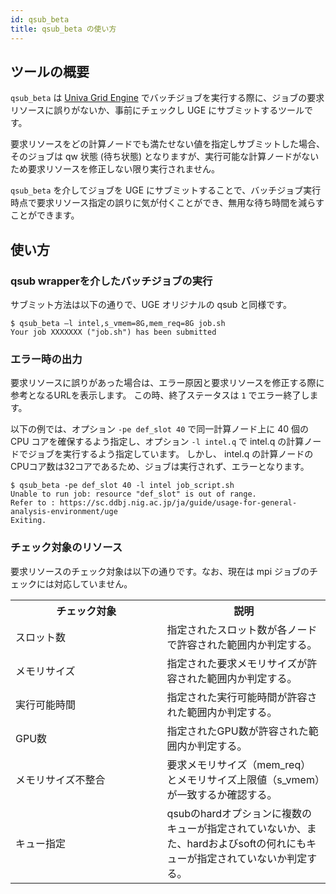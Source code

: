 ```yaml
---
id: qsub_beta
title: qsub_beta の使い方
---
```


## ツールの概要

`qsub_beta` は [Univa Grid Engine](/software/univa_grid_engine) でバッチジョブを実行する際に、ジョブの要求リソースに誤りがないか、事前にチェックし UGE にサブミットするツールです。

要求リソースをどの計算ノードでも満たせない値を指定しサブミットした場合、そのジョブは qw 状態 (待ち状態) となりますが、実行可能な計算ノードがないため要求リソースを修正しない限り実行されません。

`qsub_beta` を介してジョブを UGE にサブミットすることで、バッチジョブ実行時点で要求リソース指定の誤りに気が付くことができ、無用な待ち時間を減らすことができます。

## 使い方

### qsub wrapperを介したバッチジョブの実行

サブミット方法は以下の通りで、UGE オリジナルの qsub と同様です。

```
$ qsub_beta –l intel,s_vmem=8G,mem_req=8G job.sh
Your job XXXXXXX ("job.sh") has been submitted
```

### エラー時の出力

要求リソースに誤りがあった場合は、エラー原因と要求リソースを修正する際に参考となるURLを表示します。
この時、終了ステータスは `1` でエラー終了します。

以下の例では、オプション `-pe def_slot 40` で同一計算ノード上に 40 個の CPU コアを確保するよう指定し、オプション `-l intel.q` で intel.q の計算ノードでジョブを実行するよう指定しています。
しかし、 intel.q の計算ノードのCPUコア数は32コアであるため、ジョブは実行されず、エラーとなります。

```
$ qsub_beta -pe def_slot 40 -l intel job_script.sh
Unable to run job: resource "def_slot" is out of range.
Refer to : https://sc.ddbj.nig.ac.jp/ja/guide/usage-for-general-analysis-environment/uge
Exiting.
```

### チェック対象のリソース

要求リソースのチェック対象は以下の通りです。なお、現在は mpi ジョブのチェックには対応していません。

<table>
	<tr>
		<th width="300">チェック対象</th>
		<th width="300">説明</th>
	</tr>
	<tr>
		<td>スロット数</td>
		<td>指定されたスロット数が各ノードで許容された範囲内か判定する。</td>
	</tr>
	<tr>
		<td>メモリサイズ</td>
		<td>指定された要求メモリサイズが許容された範囲内か判定する。</td>
	</tr>
	<tr>
		<td>実行可能時間</td>
		<td>指定された実行可能時間が許容された範囲内か判定する。</td>
	</tr>
	<tr>
		<td>GPU数</td>
		<td>指定されたGPU数が許容された範囲内か判定する。</td>
	</tr>
	<tr>
		<td>メモリサイズ不整合</td>
		<td>要求メモリサイズ（mem_req）とメモリサイズ上限値（s_vmem）が一致するか確認する。</td>
	</tr>
	<tr>
		<td>キュー指定</td>
		<td>qsubのhardオプションに複数のキューが指定されていないか、また、hardおよびsoftの何れにもキューが指定されていないか判定する。</td>
	</tr>
</table>